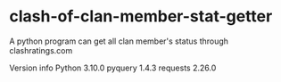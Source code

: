 # clash-of-clan-member-stat-getter
A python program can get all clan member's status through clashratings.com

Version info
Python             3.10.0
pyquery            1.4.3
requests           2.26.0
